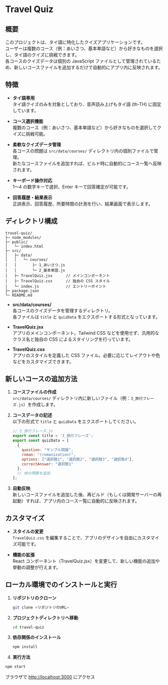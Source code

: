 # Travel Quiz

## 概要

このプロジェクトは、タイ語に特化したクイズアプリケーションです。  
ユーザーは複数のコース（例：あいさつ、基本単語など）から好きなものを選択し、タイ語のクイズに挑戦できます。  
各コースのクイズデータは個別の JavaScript ファイルとして管理されているため、新しいコースファイルを追加するだけで自動的にアプリ内に反映されます。

## 特徴

- **タイ語専用**  
  タイ語クイズのみを対象としており、音声読み上げもタイ語 (th-TH) に固定しています。

- **コース選択機能**  
  複数のコース（例：あいさつ、基本単語など）から好きなものを選択してクイズに挑戦可能。

- **柔軟なクイズデータ管理**  
  各コースの問題は `src/data/courses/` ディレクトリ内の個別ファイルで管理。  
  新たなコースファイルを追加すれば、ビルド時に自動的にコース一覧へ反映されます。

- **キーボード操作対応**  
  1～4 の数字キーで選択、Enter キーで回答確定が可能です。

- **回答履歴・結果表示**  
  正誤表示、回答履歴、所要時間の計測を行い、結果画面で表示します。

## ディレクトリ構成

```
travel-quiz/
├─ node_modules/
├─ public/
│   └─ index.html
├─ src/
│   ├─ data/
│   │   └─ courses/
│   │       ├─ 1_あいさつ.js
│   │       └─ 2_基本単語.js
│   ├─ TravelQuiz.jsx      // メインコンポーネント
│   ├─ TravelQuiz.css      // 独自の CSS スタイル
│   └─ index.js            // エントリーポイント
├─ package.json
└─ README.md
```

- **src/data/courses/**  
  各コースのクイズデータを管理するディレクトリ。  
  各ファイルは `title` と `quizData` をエクスポートする形式となっています。

- **TravelQuiz.jsx**  
  アプリのメインコンポーネント。Tailwind CSS などを使用せず、汎用的なクラス名と独自の CSS によるスタイリングを行っています。

- **TravelQuiz.css**  
  アプリのスタイルを定義した CSS ファイル。必要に応じてレイアウトや色などをカスタマイズできます。

## 新しいコースの追加方法

1. **コースファイルの作成**  
   `src/data/courses/` ディレクトリ内に新しいファイル（例：`3_旅行フレーズ.js`）を作成します。

2. **コースデータの記述**  
   以下の形式で `title` と `quizData` をエクスポートしてください。

   ```js
   // 3_旅行フレーズ.js
   export const title = '3_旅行フレーズ';
   export const quizData = [
     {
       question: "サンプル問題",
       roman: "(romanization)",
       options: ["選択肢1", "選択肢2", "選択肢3", "選択肢4"],
       correctAnswer: "選択肢1"
     },
     // 他の問題を追加
   ];
   ```

3. **自動反映**  
   新しいコースファイルを追加した後、再ビルド（もしくは開発サーバーの再起動）すれば、アプリ内のコース一覧に自動的に反映されます。

## カスタマイズ

- **スタイルの変更**  
  `TravelQuiz.css` を編集することで、アプリのデザインを自由にカスタマイズ可能です。

- **機能の拡張**  
  React コンポーネント（TravelQuiz.jsx）を変更して、新しい機能の追加や挙動の調整が行えます。



## ローカル環境でのインストールと実行

1. **リポジトリのクローン**

   ```bash
   git clone <リポジトリのURL>
   ```

2. **プロジェクトディレクトリへ移動**

   ```bash
   cd travel-quiz
   ```

3. **依存関係のインストール**

   ```bash
   npm install
   ```

4. **実行方法**
  ```bash
  npm start
  ```

ブラウザで [http://localhost:3000](http://localhost:3000) にアクセス



